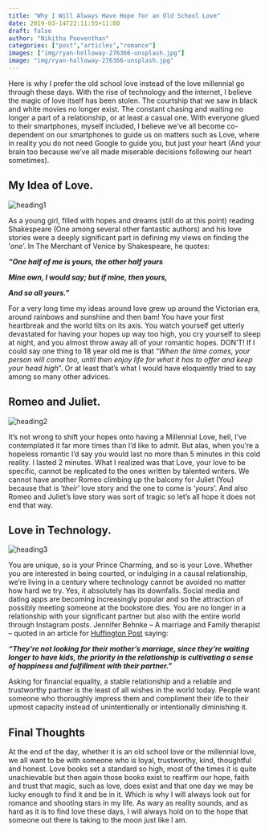 ```yaml
---
title: "Why I Will Always Have Hope for an Old School Love"
date: 2019-03-14T22:11:55+11:00
draft: false
author: "Nikitha Pooventhan"
categories: ["post","articles","romance"]
images: ["img/ryan-holloway-276366-unsplash.jpg"]
image: "img/ryan-holloway-276366-unsplash.jpg"
---
```


Here is why I prefer the old school love instead of the love millennial go through these
days. With the rise of technology and the internet, I believe the magic of love itself
has been stolen. The courtship that we saw in black and white movies no longer exist.
The constant chasing and waiting no longer a part of a relationship, or at least a casual
one. With everyone glued to their smartphones, myself included, I believe we’ve all
become co-dependent on our smartphones to guide us on matters such as Love, where
in reality you do not need Google to guide you, but just your heart (And your brain
too because we’ve all made miserable decisions following our heart sometimes).

## My Idea of Love.

![heading1](/inline/heading-gifs/nikithasecond.gif)

As a young girl, filled with hopes and dreams (still do at this point) reading
Shakespeare (One among several other fantastic authors) and his love stories were a
deeply significant part in defining my views on finding the ‘*one*’. In The Merchant of
Venice by Shakespeare, he quotes:

***“One half of me is yours, the other half yours***

***Mine own, I would say; but if mine, then yours,*** 

***And so all yours.”***

For a very long time my ideas around love grew up around the Victorian era, around
rainbows and sunshine and then bam! You have your first heartbreak and the world
tilts on its axis. You watch yourself get utterly devastated for having your hopes up
way too high, you cry yourself to sleep at night, and you almost throw away all of
your romantic hopes. DON’T! If I could say one thing to 18 year old me is that “*When
the time comes, your person will come too, until then enjoy life for what it has to offer
and keep your head high*”. Or at least that’s what I would have eloquently tried to say
among so many other advices.

## Romeo and Juliet.

![heading2](/inline/heading-gifs/nikithasecond2.gif)

It’s not wrong to shift your hopes onto having a Millennial Love, hell, I’ve
contemplated it far more times than I’d like to admit. But alas, when you’re a hopeless
romantic I’d say you would last no more than 5 minutes in this cold reality. I lasted 2
minutes. What I realized was that Love, your love to be specific, cannot be replicated
to the ones written by talented writers. We cannot have another Romeo climbing up
the balcony for Juliet (You) because that is ‘*their*’ love story and the one to come is
‘*yours*’. And also Romeo and Juliet’s love story was sort of tragic so let’s all hope it
does not end that way.

## Love in Technology.

![heading3](/inline/heading-gifs/nikithasecond3.gif)

You are unique, so is your Prince Charming, and so is your Love. Whether you are
interested in being courted, or indulging in a causal relationship, we’re living in a
century where technology cannot be avoided no matter how hard we try. Yes, it
absolutely has its downfalls. Social media and dating apps are becoming increasingly
popular and so the attraction of possibly meeting someone at the bookstore dies. You
are no longer in a relationship with your significant partner but also with the entire
world through Instagram posts.
Jennifer Behnke – A marriage and Family therapist – quoted in an article for
[Huffington Post](https://www.huffingtonpost.com.au/entry/what-millennials-want-most-in-love-therapists_n_5ab926c3e4b0decad04ca453) saying:

***“They’re not looking for their mother’s marriage, since they’re waiting longer to have kids, the priority in the relationship is cultivating a sense of happiness and fulfillment with their partner.”***

Asking for financial equality, a stable relationship and a reliable and trustworthy
partner is the least of all wishes in the world today. People want someone who
thoroughly impress them and compliment their life to their upmost capacity instead of
unintentionally or intentionally diminishing it.

## Final Thoughts

At the end of the day, whether it is an old school love or the millennial love, we all
want to be with someone who is loyal, trustworthy, kind, thoughtful and honest. Love
books set a standard so high, most of the times it is quite unachievable but then again
those books exist to reaffirm our hope, faith and trust that magic, such as love, does
exist and that one day we may be lucky enough to find it and be in it. Which is why I
will always look out for romance and shooting stars in my life. As wary as reality
sounds, and as hard as it is to find love these days, I will always hold on to the hope
that someone out there is taking to the moon just like I am.